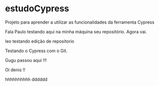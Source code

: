 # estudoCypress
Projeto para aprender a utilizar as funcionalidades da ferramenta Cypress

Fala Paulo testando aqui na minha máquina seu repositório.
Agora vai.

leo testando edição de repositorio

Testando o Cypress com o Git.


Gugu passou aqui !!!


Oi denis !!

hhhhhhhhhh  dddddd